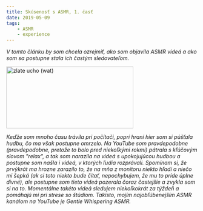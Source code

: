 ```yaml
---
title: Skúsenosť s ASMR, 1. časť
date: 2019-05-09
tags: 
    - ASMR
    - experience
---
```


_V tomto článku by som chcela ozrejmiť, ako som objavila ASMR videá a ako som sa postupne stala ich častým sledovateľom._ 

<img src="https://d1902livswy8rb.cloudfront.net/dimg/670x670/dimg/118894529-gold-ear-listening.jpg" alt="zlate ucho (wat)" width="335" height="163"> 

_Keďže som mnoho času trávila pri počítači, popri hraní hier som si púšťala hudbu, čo ma však postupne omrzelo. Na YouTube som pravdepodobne (pravdepodobne, pretože to bolo pred niekoľkými rokmi) pátrala s kľúčovým slovom "relax", a tak som narazila na videá s upokojujúcou hudbou a postupne som našla i videá, v ktorých ľudia rozprávali. Spomínam si, že prvýkrát ma hrozne zarazilo to, že na mňa z monitoru niekto hľadí a niečo mi šepká (ak si toto niekto bude čítať, nepochybujem, že mu to príde úplne divné), ale postupne som tieto videá pozerala čoraz častejšie a zvykla som si na to. Momentálne takéto videá sledujem niekoľkokrát za týždeň a pomáhajú mi pri strese so štúdiom. Takisto, mojím najobľúbenejším ASMR kanálom na YouTube je Gentle Whispering ASMR._
